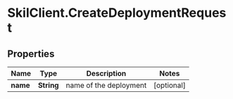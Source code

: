 # SkilClient.CreateDeploymentRequest

## Properties
Name | Type | Description | Notes
------------ | ------------- | ------------- | -------------
**name** | **String** | name of the deployment | [optional] 


